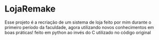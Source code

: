 # LojaRemake
Esse projeto é a recriação de um sistema de loja feito por mim durante o primeiro período da faculdade, agora utilizando novos conhecimentos em boas práticas! feito em python ao invés do C utilizado no código original
